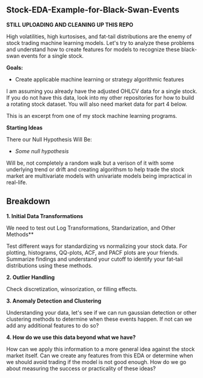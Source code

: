## Stock-EDA-Example-for-Black-Swan-Events

**STILL UPLOADING AND CLEANING UP THIS REPO**

High volatilities, high kurtosises, and fat-tail distributions are the enemy of stock trading machine learning models. Let's try to analyze these problems and understand how to create features for models to recognize these black-swan events for a single stock.

**Goals:** 
- Create applicable machine learning or strategy algorithmic features



I am assuming you already have the adjusted OHLCV data for a single stock. If you do not have this data, look into my other repositories for how to build a rotating stock dataset. You will also need market data for part 4 below.

This is an excerpt from one of my stock machine learning programs.

**Starting Ideas**


There our Null Hypothesis Will Be:
- *Some null hypothesis*

Will be, not completely a random walk but a verison of it with some underlying trend or drift and creating algorithsm to help trade the stock market are multivariate models with univariate models being impractical in real-life. 

## Breakdown

**1. Initial Data Transformations**

We need to test out Log Transformations, Standarization, and Other Methods**

Test different ways for standardizing vs normalizing your stock data. For plotting, histograms, QQ-plots, ACF, and PACF plots are your friends. Summarize findings and understand your cutoff to identify your fat-tail distributions using these methods. 

**2. Outlier Handling**

Check discretization, winsorization, or filling effects.

**3. Anomaly Detection and Clustering**

Understanding your data, let's see if we can run gaussian detection or other clustering methods to determine when these events happen. If not can we add any additional features to do so?

**4. How do we use this data beyond what we have?**

How can we apply this information to a more general idea against the stock market itself. Can we create any features from this EDA or determine when we should avoid trading if the model is not good enough. How do we go about measuring the success or practicality of these ideas?
